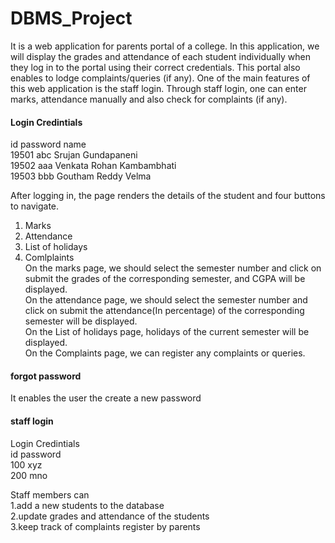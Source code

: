 # DBMS_Project
It is a web application for parents portal of a college. In this application, we will display the grades and attendance of each student individually when they log in to the portal using their correct credentials. This portal also enables to lodge complaints/queries (if any).  One of the main features of this web application is the staff login.  Through staff login, one can enter marks, attendance manually and also check for complaints (if any).

#### Login Credintials                    
id      password        name                        
19501	abc	       Srujan Gundapaneni                   
19502	aaa	       Venkata Rohan Kambambhati             
19503	bbb	       Goutham Reddy Velma             

After logging in, the page renders the details of the student and four buttons to navigate.
1. Marks
2. Attendance
3. List of holidays
4. Comlplaints                       
On the marks page, we should select the semester number and click on submit the grades of the corresponding semester, and CGPA will be displayed.              
On the attendance page, we should select the semester number and click on submit the attendance(In percentage) of the corresponding semester will be displayed.                
On the List of holidays page, holidays of the current semester will be displayed.                 
On the Complaints page, we can register any complaints or queries.                        

#### forgot password 
It enables the user the create a new password

#### staff login             
Login Credintials             
id    password                       
100	  xyz	      
200	  mno
    
Staff members can                           
1.add a new students to the database            
2.update grades and attendance of the students                
3.keep track of complaints register by parents                          





